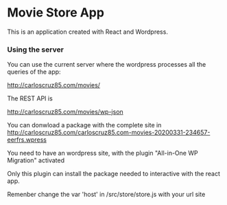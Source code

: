 # Movie Store App

This is an application created with React and Wordpress.

### Using the server

You can use the current server where the wordpress processes all the queries of the app:

http://carloscruz85.com/movies/

The REST API is

http://carloscruz85.com/movies/wp-json

You can donwload a package with the complete site in
http://carloscruz85.com/carloscruz85.com-movies-20200331-234657-eerfrs.wpress

You need to have an wordpress site, with the plugin "All-in-One WP Migration" activated

Only this plugin can install the package needed to interactive with the react app.

Remenber change the var 'host' in /src/store/store.js with your url site
